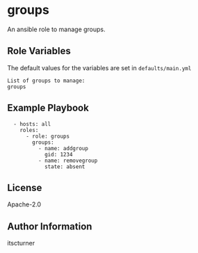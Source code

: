 groups
======

An ansible role to manage groups.

Role Variables
--------------
The default values for the variables are set in `defaults/main.yml`
```
List of groups to manage:
groups
```

Example Playbook
----------------
```
  - hosts: all
    roles:
      - role: groups
        groups:
          - name: addgroup
            gid: 1234
          - name: removegroup
            state: absent
```

License
-------

Apache-2.0

Author Information
------------------

itscturner
